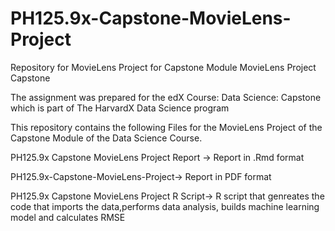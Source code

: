 # PH125.9x-Capstone-MovieLens-Project
Repository for MovieLens Project for Capstone Module
MovieLens Project Capstone 

The assignment was prepared for the edX Course: Data Science: Capstone which is part of The HarvardX Data Science program

This repository contains the following Files for the MovieLens Project of the Capstone Module of the Data Science Course.

PH125.9x Capstone MovieLens Project Report -> Report in .Rmd format

PH125.9x-Capstone-MovieLens-Project-> Report in PDF format

PH125.9x Capstone MovieLens Project R Script-> R script that genreates the code that imports the data,performs data analysis, builds machine learning model and calculates RMSE


